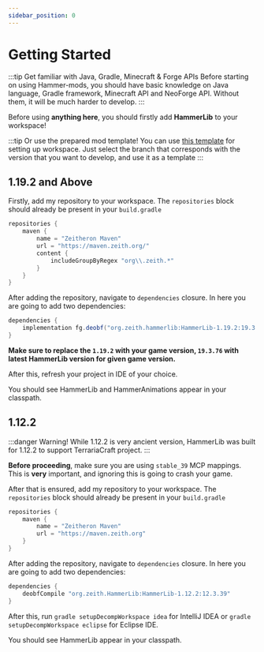 ```yaml
---
sidebar_position: 0
---
```


# Getting Started

:::tip Get familiar with Java, Gradle, Minecraft & Forge APIs
Before starting on using Hammer-mods, you should have basic knowledge on Java language, Gradle framework, Minecraft API and NeoForge API.
Without them, it will be much harder to develop.
:::

Before using **anything here**, you should firstly add **HammerLib** to your workspace!

:::tip Or use the prepared mod template!
You can use [this template](https://github.com/Zeitheron/NeoForgedModTemplate) for setting up workspace.
Just select the branch that corresponds with the version that you want to develop, and use it as a template
:::

## 1.19.2 and Above

Firstly, add my repository to your workspace.
The `repositories` block should already be present in your `build.gradle`

```groovy
repositories {
    maven {
        name = "Zeitheron Maven"
        url = "https://maven.zeith.org/"
        content {
            includeGroupByRegex "org\\.zeith.*"
        }
    }
}
```

After adding the repository, navigate to `dependencies` closure.
In here you are going to add two dependencies:

```groovy
dependencies {
    implementation fg.deobf("org.zeith.hammerlib:HammerLib-1.19.2:19.3.76")
}
```

**Make sure to replace the `1.19.2` with your game version, `19.3.76` with latest HammerLib version for given game version.**

After this, refresh your project in IDE of your choice.

You should see HammerLib and HammerAnimations appear in your classpath.

## 1.12.2

:::danger Warning!
While 1.12.2 is very ancient version, HammerLib was built for 1.12.2 to support TerrariaCraft project.
:::

**Before proceeding**, make sure you are using `stable_39` MCP mappings. This is **very** important, and ignoring this is going to crash your game.

After that is ensured, add my repository to your workspace.
The `repositories` block should already be present in your `build.gradle`

```groovy
repositories {
    maven {
        name = "Zeitheron Maven"
        url = "https://maven.zeith.org"
    }
}
```

After adding the repository, navigate to `dependencies` closure.
In here you are going to add two dependencies:

```groovy
dependencies {
    deobfCompile "org.zeith.HammerLib:HammerLib-1.12.2:12.3.39"
}
```

After this, run `gradle setupDecompWorkspace idea` for IntelliJ IDEA or `gradle setupDecompWorkspace eclipse` for Eclipse IDE.

You should see HammerLib appear in your classpath.